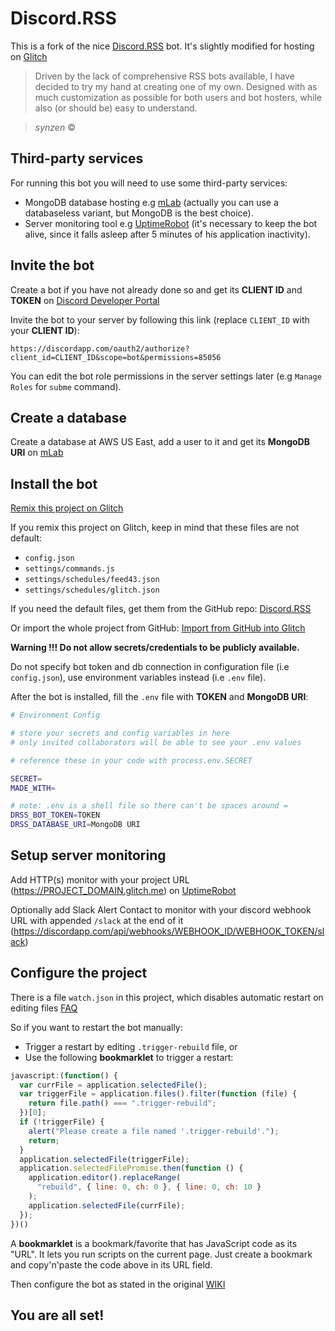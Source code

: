 # Discord.RSS
This is a fork of the nice [Discord.RSS](https://github.com/synzen/Discord.RSS) bot. It's slightly modified for hosting on [Glitch](https://glitch.com)
> Driven by the lack of comprehensive RSS bots available, I have decided to try my hand at creating one of my own. Designed with as much customization as possible for both users and bot hosters, while also (or should be) easy to understand.

> *synzen* ©

## Third-party services
For running this bot you will need to use some third-party services:
* MongoDB database hosting e.g [mLab](https://mlab.com) (actually you can use a databaseless variant, but MongoDB is the best choice).
* Server monitoring tool e.g [UptimeRobot](https://uptimerobot.com) (it's necessary to keep the bot alive, since it falls asleep after 5 minutes of his application inactivity).

## Invite the bot
Create a bot if you have not already done so and get its **CLIENT ID** and **TOKEN** on [Discord Developer Portal](https://discordapp.com/developers/applications)

Invite the bot to your server by following this link (replace `CLIENT_ID` with your **CLIENT ID**):
```
https://discordapp.com/oauth2/authorize?client_id=CLIENT_ID&scope=bot&permissions=85056
```
You can edit the bot role permissions in the server settings later (e.g `Manage Roles` for `subme` command).

## Create a database
Create a database at AWS US East, add a user to it and get its **MongoDB URI** on [mLab](https://mlab.com)

## Install the bot
[Remix this project on Glitch](https://glitch.com/edit/#!/remix/discord-rss)

If you remix this project on Glitch, keep in mind that these files are not default:
* `config.json`
* `settings/commands.js`
* `settings/schedules/feed43.json`
* `settings/schedules/glitch.json`

If you need the default files, get them from the GitHub repo: [Discord.RSS](https://github.com/Chilace/Discord.RSS)

Or import the whole project from GitHub: [Import from GitHub into Glitch](https://glitch.com/edit/#!/import/github/Chilace/Discord.RSS?DRSS_BOT_TOKEN=&DRSS_DATABASE_URI=)

**Warning !!! Do not allow secrets/credentials to be publicly available.**

Do not specify bot token and db connection in configuration file (i.e `config.json`), use environment variables instead (i.e `.env` file).

After the bot is installed, fill the `.env` file with **TOKEN** and **MongoDB URI**:
```bash
# Environment Config

# store your secrets and config variables in here
# only invited collaborators will be able to see your .env values

# reference these in your code with process.env.SECRET

SECRET=
MADE_WITH=

# note: .env is a shell file so there can't be spaces around =
DRSS_BOT_TOKEN=TOKEN
DRSS_DATABASE_URI=MongoDB URI

```

## Setup server monitoring
Add HTTP(s) monitor with your project URL (https://PROJECT_DOMAIN.glitch.me) on [UptimeRobot](https://uptimerobot.com)

Optionally add Slack Alert Contact to monitor with your discord webhook URL with appended `/slack` at the end of it (https://discordapp.com/api/webhooks/WEBHOOK_ID/WEBHOOK_TOKEN/slack)

## Configure the project
There is a file `watch.json` in this project, which disables automatic restart on editing files [FAQ](https://glitch.com/help/restart)

So if you want to restart the bot manually:
* Trigger a restart by editing `.trigger-rebuild` file, or
* Use the following **bookmarklet** to trigger a restart:
```js
javascript:(function() {
  var currFile = application.selectedFile();
  var triggerFile = application.files().filter(function (file) {
    return file.path() === ".trigger-rebuild";
  })[0];
  if (!triggerFile) {
    alert("Please create a file named '.trigger-rebuild'.");
    return;
  }
  application.selectedFile(triggerFile);
  application.selectedFilePromise.then(function () {
    application.editor().replaceRange(
      "rebuild", { line: 0, ch: 0 }, { line: 0, ch: 10 }
    );
    application.selectedFile(currFile);
  });
})()
```
A **bookmarklet** is a bookmark/favorite that has JavaScript code as its "URL". It lets you run scripts on the current page. Just create a bookmark and copy'n'paste the code above in its URL field.

Then configure the bot as stated in the original [WIKI](https://github.com/synzen/Discord.RSS/wiki)

## You are all set!
